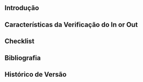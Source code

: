 ## <a>Introdução</a>

## <a>Características da Verificação do In or Out</a>

## <a>Checklist</a>

## <a>Bibliografia</a>  

## <a>Histórico de Versão</a>
